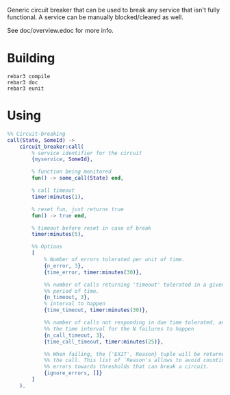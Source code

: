 Generic circuit breaker that can be used to break any service that
isn't fully functional. A service can be manually blocked/cleared as well.

See doc/overview.edoc for more info.

Building
========

    rebar3 compile
    rebar3 doc
    rebar3 eunit

Using
=====

```erlang
%% Circuit-breaking
call(State, SomeId) ->
    circuit_breaker:call(
        % service identifier for the circuit
        {myservice, SomeId},

        % function being monitored
        fun() -> some_call(State) end,

        % call timeout
        timer:minutes(1),

        % reset fun, just returns true
        fun() -> true end,

        % timeout before reset in case of break
        timer:minutes(5),

        %% Options
        [
            % Number of errors tolerated per unit of time.
            {n_error, 3},
            {time_error, timer:minutes(30)},

            %% number of calls returning 'timeout' tolerated in a given
            %% period of time.
            {n_timeout, 3},
            % interval to happen
            {time_timeout, timer:minutes(30)},

            %% number of calls not responding in due time tolerated, and
            %% the time interval for the N failures to happen
            {n_call_timeout, 3},
            {time_call_timeout, timer:minutes(25)},

            %% When failing, the {'EXIT', Reason} tuple will be returned from
            %% the call. This list of `Reason's allows to avoid counting specific
            %% errors towards thresholds that can break a circuit.
            {ignore_errors, []}
        ]
    ).
```
